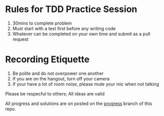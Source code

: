 # Rules for TDD Practice Session
1. 30mins to complete problem
2. Must start with a test first before any writing code
3. Whatever can be completed on your own time and submit as a pull request

# Recording Etiquette
1. Be polite and do not overpower one another
2. If you are on the hangout, turn off your camera
3. If your have a lot of room noise, please mute your mic when not talking

Please be respecful to others; All ideas are valid

All progress and solutions are on posted on the [progress](https://github.com/rubyfornewbies/tdd_practice/tree/progress) branch of this repo.
